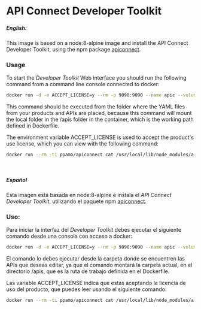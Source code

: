# API Connect Developer Toolkit
##### English:
This image is based on a node:8-alpine image and install the API Connect Developer Toolkit, using the npm package [apiconnect](https://www.npmjs.com/package/apiconnect).

### Usage
To start the *Developer Toolkit* Web interface you should run the following command from a command line console connected to docker:
```sh
docker run -d -e ACCEPT_LICENSE=y --rm -p 9090:9090 --name apic --volume $PWD:/apis ppamo/apiconnect
```

This command should be executed from the folder where the YAML files from your products and APIs are placed, because this command will mount the local folder in the /apis folder in the container, which is the working path defined in Dockerfile.

The environment variable ACCEPT_LICENSE is used to accept the product's use license, which you can view with the following command:
```sh
docker run --rm -ti ppamo/apiconnect cat /usr/local/lib/node_modules/a
```

&nbsp;

##### Español
Esta imagen está basada en node:8-alpine e instala el *API Connect Developer Toolkit*, utilizando el paquete npm [apiconnect](https://www.npmjs.com/package/apiconnect).

### Uso:
Para iniciar la interfaz del *Developer Toolkit* debes ejecutar el siguiente comando desde una consola con acceso a docker:
```sh
docker run -d -e ACCEPT_LICENSE=y --rm -p 9090:9090 --name apic --volume $PWD:/apis ppamo/apiconnect
```

El comando lo debes ejecutar desde la carpeta donde se encuentren las APIs que deseas editar, ya que el comando montará la carpeta actual, en el directorio /apis, que es la ruta de trabajo definida en el Dockerfile.

Las variable ACCEPT_LICENSE indica que estas aceptando la licencia de uso del producto, que puedes leer usando el siguiente comando:
```sh
docker run --rm -ti ppamo/apiconnect cat /usr/local/lib/node_modules/a
```
